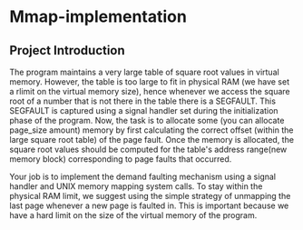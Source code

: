 # Mmap-implementation

## Project Introduction
The program maintains a very large table of square root values in virtual memory. However, the table is too large to fit in physical RAM (we have set a rlimit on the virtual memory size), hence whenever we access the square root of a number that is not there in the table there is a SEGFAULT. This SEGFAULT is captured using a signal handler set during the initialization phase of the program. Now, the task is to allocate some (you can allocate page_size amount) memory by first calculating the correct offset (within the large square root table) of the page fault. Once the memory is allocated, the square root values should be computed for the table's address range(new memory block) corresponding to page faults that occurred.

Your job is to implement the demand faulting mechanism using a signal handler and UNIX memory mapping system calls. To stay within the physical RAM limit, we suggest using the simple strategy of unmapping the last page whenever a new page is faulted in. This is important because we have a hard limit on the size of the virtual memory of the program.

